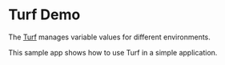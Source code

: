 # Turf Demo

The [Turf](https://github.com/mrpowers/turf) manages variable values for different environments.

This sample app shows how to use Turf in a simple application.

